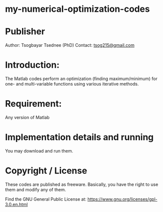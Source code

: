 # my-numerical-optimization-codes

# Publisher
Author: Tsogbayar Tsednee (PhD) Contact: tsog215@gmail.com

# Introduction:
The Matlab codes perform an optimization (finding maximum/minimum) for one- and multi-variable functions using various iterative methods.

# Requirement:
Any version of Matlab

# Implementation details and running
You may download and run them.

# Copyright / License
These codes are published as freeware. Basically, you have the right to use them and modify any of them.

Find the GNU General Public License at: https://www.gnu.org/licenses/gpl-3.0.en.html

